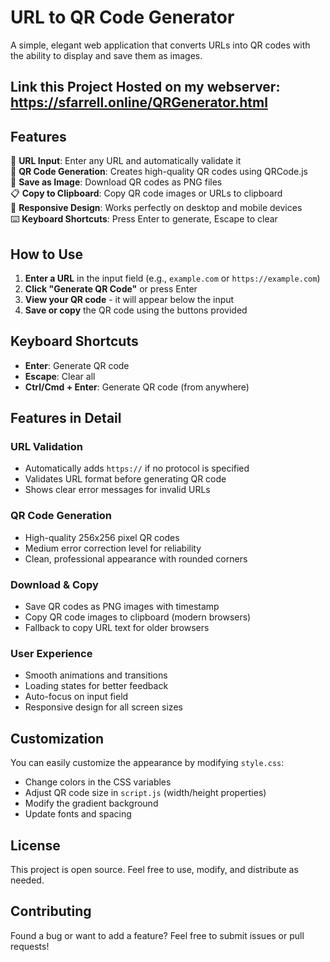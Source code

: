 # URL to QR Code Generator

A simple, elegant web application that converts URLs into QR codes with the ability to display and save them as images. 

## Link this Project Hosted on my webserver: https://sfarrell.online/QRGenerator.html

## Features

🔗 **URL Input**: Enter any URL and automatically validate it  
📱 **QR Code Generation**: Creates high-quality QR codes using QRCode.js  
💾 **Save as Image**: Download QR codes as PNG files  
📋 **Copy to Clipboard**: Copy QR code images or URLs to clipboard  
🎨 **Responsive Design**: Works perfectly on desktop and mobile devices  
⌨️ **Keyboard Shortcuts**: Press Enter to generate, Escape to clear  

## How to Use

1. **Enter a URL** in the input field (e.g., `example.com` or `https://example.com`)
2. **Click "Generate QR Code"** or press Enter
3. **View your QR code** - it will appear below the input
4. **Save or copy** the QR code using the buttons provided


## Keyboard Shortcuts

- **Enter**: Generate QR code
- **Escape**: Clear all
- **Ctrl/Cmd + Enter**: Generate QR code (from anywhere)

## Features in Detail

### URL Validation
- Automatically adds `https://` if no protocol is specified
- Validates URL format before generating QR code
- Shows clear error messages for invalid URLs

### QR Code Generation
- High-quality 256x256 pixel QR codes
- Medium error correction level for reliability
- Clean, professional appearance with rounded corners

### Download & Copy
- Save QR codes as PNG images with timestamp
- Copy QR code images to clipboard (modern browsers)
- Fallback to copy URL text for older browsers

### User Experience
- Smooth animations and transitions
- Loading states for better feedback
- Auto-focus on input field
- Responsive design for all screen sizes

## Customization

You can easily customize the appearance by modifying `style.css`:

- Change colors in the CSS variables
- Adjust QR code size in `script.js` (width/height properties)
- Modify the gradient background
- Update fonts and spacing

## License

This project is open source. Feel free to use, modify, and distribute as needed.

## Contributing

Found a bug or want to add a feature? Feel free to submit issues or pull requests!
